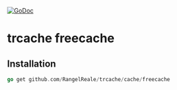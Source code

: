 [![GoDoc](https://godoc.org/github.com/RangelReale/trcache/cache/freecache?status.png)](https://godoc.org/github.com/RangelReale/trcache/cache/freecache)

trcache freecache
=================


## Installation

```go
go get github.com/RangelReale/trcache/cache/freecache
```

